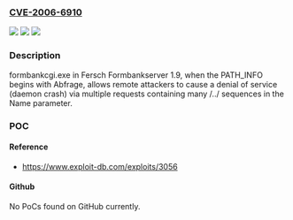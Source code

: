 ### [CVE-2006-6910](https://cve.mitre.org/cgi-bin/cvename.cgi?name=CVE-2006-6910)
![](https://img.shields.io/static/v1?label=Product&message=n%2Fa&color=blue)
![](https://img.shields.io/static/v1?label=Version&message=n%2Fa&color=blue)
![](https://img.shields.io/static/v1?label=Vulnerability&message=n%2Fa&color=brighgreen)

### Description

formbankcgi.exe in Fersch Formbankserver 1.9, when the PATH_INFO begins with Abfrage, allows remote attackers to cause a denial of service (daemon crash) via multiple requests containing many /../ sequences in the Name parameter.

### POC

#### Reference
- https://www.exploit-db.com/exploits/3056

#### Github
No PoCs found on GitHub currently.

